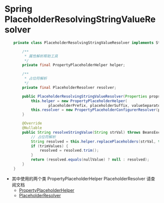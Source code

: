 # Spring PlaceholderResolvingStringValueResolver


```java
	private class PlaceholderResolvingStringValueResolver implements StringValueResolver {

		/**
		 * 属性解析帮助工具
		 */
		private final PropertyPlaceholderHelper helper;

		/**
		 * 占位符解析
		 */
		private final PlaceholderResolver resolver;

		public PlaceholderResolvingStringValueResolver(Properties props) {
			this.helper = new PropertyPlaceholderHelper(
					placeholderPrefix, placeholderSuffix, valueSeparator, ignoreUnresolvablePlaceholders);
			this.resolver = new PropertyPlaceholderConfigurerResolver(props);
		}

		@Override
		@Nullable
		public String resolveStringValue(String strVal) throws BeansException {
			// 占位符解析
			String resolved = this.helper.replacePlaceholders(strVal, this.resolver);
			if (trimValues) {
				resolved = resolved.trim();
			}
			return (resolved.equals(nullValue) ? null : resolved);
		}
	}

```

- 其中使用的两个类 PropertyPlaceholderHelper PlaceholderResolver 请查阅文档
    - [PropertyPlaceholderHelper](/doc/book/env/PropertyResolver/Spring-PropertyPlaceholderHelper.md)
    - [PlaceholderResolver](/doc/book/env/PropertyResolver/PlaceholderResolver/Spring-PlaceholderResolver.md)